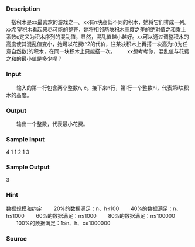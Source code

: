 
### Description
　搭积木是xx最喜欢的游戏之一。xx有n块高低不同的积木，她将它们排成一列。xx希望积木看起来尽可能的整齐，她将相邻两块积木高度之差的绝对值之和乘上系数c定义为积木序列的混乱值，显然，混乱值越小越好。xx可以通过调整积木的高度使其混乱值变小，她可以花费t^2的代价，往某块积木上再搭一块高为t(t为任意自然数)的积木，在同一块积木上只能搭一次。
　　xx想考考你，混乱值与花费之和的最小值是多少呢？

### Input
　　输入的第一行包含两个整数n, c。接下来n行，第i行一个整数hi，代表第i块积木的高度。

### Output
　　输出一个整数，代表最小花费。

### Sample Input
4 1
1
2
1
3


### Sample Output
3


### Hint
数据规模和约定
　　20%的数据满足：n、h≤100
　　40%的数据满足：n、h≤1000
　　60%的数据满足：n≤1000
　　80%的数据满足：n≤100000
　　100%的数据满足：1≤n、h、c≤1000000

### Source
